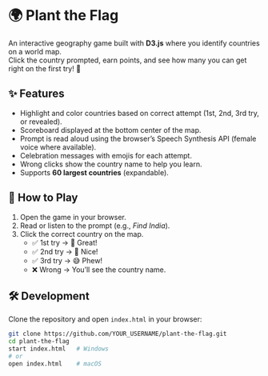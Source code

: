 # 🌍 Plant the Flag

An interactive geography game built with **D3.js** where you identify countries on a world map.  
Click the country prompted, earn points, and see how many you can get right on the first try! 🎉  

## ✨ Features
- Highlight and color countries based on correct attempt (1st, 2nd, 3rd try, or revealed).
- Scoreboard displayed at the bottom center of the map.
- Prompt is read aloud using the browser’s Speech Synthesis API (female voice where available).
- Celebration messages with emojis for each attempt.
- Wrong clicks show the country name to help you learn.
- Supports **60 largest countries** (expandable).

## 🚀 How to Play
1. Open the game in your browser.  
2. Read or listen to the prompt (e.g., *Find India*).  
3. Click the correct country on the map.  
   - ✅ 1st try → 🎉 Great!  
   - ✅ 2nd try → 👏 Nice!  
   - ✅ 3rd try → 😅 Phew!  
   - ❌ Wrong → You’ll see the country name.  

## 🛠️ Development
Clone the repository and open `index.html` in your browser:

```bash
git clone https://github.com/YOUR_USERNAME/plant-the-flag.git
cd plant-the-flag
start index.html   # Windows
# or
open index.html    # macOS

